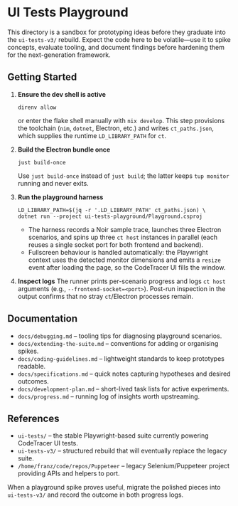 # UI Tests Playground

This directory is a sandbox for prototyping ideas before they graduate into the `ui-tests-v3/` rebuild. Expect the code here to be volatile—use it to spike concepts, evaluate tooling, and document findings before hardening them for the next-generation framework.

## Getting Started

1. **Ensure the dev shell is active**
   ```
   direnv allow
   ```
   or enter the flake shell manually with `nix develop`. This step provisions the toolchain (`nim`, `dotnet`, Electron, etc.) and writes `ct_paths.json`, which supplies the runtime `LD_LIBRARY_PATH` for `ct`.

2. **Build the Electron bundle once**
   ```
   just build-once
   ```
   Use `just build-once` instead of `just build`; the latter keeps `tup monitor` running and never exits.

3. **Run the playground harness**
   ```
   LD_LIBRARY_PATH=$(jq -r '.LD_LIBRARY_PATH' ct_paths.json) \
   dotnet run --project ui-tests-playground/Playground.csproj
   ```
   - The harness records a Noir sample trace, launches three Electron scenarios, and spins up three `ct host` instances in parallel (each reuses a single socket port for both frontend and backend).
   - Fullscreen behaviour is handled automatically: the Playwright context uses the detected monitor dimensions and emits a `resize` event after loading the page, so the CodeTracer UI fills the window.

4. **Inspect logs**
   The runner prints per-scenario progress and logs `ct host` arguments (e.g., `--frontend-socket=<port>`). Post-run inspection in the output confirms that no stray `ct`/Electron processes remain.

## Documentation

- `docs/debugging.md` – tooling tips for diagnosing playground scenarios.
- `docs/extending-the-suite.md` – conventions for adding or organising spikes.
- `docs/coding-guidelines.md` – lightweight standards to keep prototypes readable.
- `docs/specifications.md` – quick notes capturing hypotheses and desired outcomes.
- `docs/development-plan.md` – short-lived task lists for active experiments.
- `docs/progress.md` – running log of insights worth upstreaming.

## References

- `ui-tests/` – the stable Playwright-based suite currently powering CodeTracer UI tests.
- `ui-tests-v3/` – structured rebuild that will eventually replace the legacy suite.
- `/home/franz/code/repos/Puppeteer` – legacy Selenium/Puppeteer project providing APIs and helpers to port.

When a playground spike proves useful, migrate the polished pieces into `ui-tests-v3/` and record the outcome in both progress logs.

